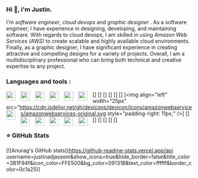 ### Hi 👋, i'm Justin.

I'm *software engineer*, *cloud devops* and *graphic designer* .
As a software engineer, I have experience in designing, developing, and maintaining software. 
With regards to cloud devops, I am skilled in using *Amazon Web Services (AWS)* to create scalable and highly available cloud environments.
Finally, as a graphic designer, I have significant experience in creating attractive and compelling designs for a variety of projects.
Overall, I am a multidisciplinary professional who can bring both technical and creative expertise to any project.

### Languages and tools :

[<img align="left" width="25px" src="https://cdn.jsdelivr.net/gh/devicons/devicon/icons/spring/spring-original.svg"  style="padding-right: 11px;" />]
[<img align="left" width="25px" src="https://cdn.jsdelivr.net/gh/devicons/devicon/icons/vuejs/vuejs-original.svg" style="padding-right: 11px;" />]
[<img align="left" width="25px" src="https://cdn.jsdelivr.net/gh/devicons/devicon/icons/javascript/javascript-original.svg" style="padding-right: 11px;" />]
[<img align="left" width="25px" src="https://cdn.jsdelivr.net/gh/devicons/devicon/icons/typescript/typescript-original.svg"  style="padding-right: 11px;" />]
[<img align="left" width="25px" src="https://cdn.jsdelivr.net/gh/devicons/devicon/icons/html5/html5-original.svg" style="padding-right: 11px;" />]
[<img align="left" width="25px" src="https://cdn.jsdelivr.net/gh/devicons/devicon/icons/css3/css3-original.svg" style="padding-right: 11px;" />]
[<img align="left" width="25px" src="https://cdn.jsdelivr.net/gh/devicons/devicon/icons/amazonwebservices/amazonwebservices-original.svg style="padding-right: 11px;" />]
[<img align="left" width="25px" src="https://cdn.jsdelivr.net/gh/devicons/devicon/icons/git/git-original.svg" style="padding-right: 11px;" />]
[<img align="left" width="25px" src="https://cdn.jsdelivr.net/gh/devicons/devicon/icons/vscode/vscode-original.svg" style="padding-right: 11px;" />]
[<img align="left" width="25px" src="https://cdn.jsdelivr.net/gh/devicons/devicon/icons/intellij/intellij-original.svg" style="padding-right: 11px;" />]
[<img align="left" width="25px" src="https://cdn.jsdelivr.net/gh/devicons/devicon/icons/figma/figma-original.svg" style="padding-right: 11px;" />]
[<img align="left" width="25px" src="https://cdn.jsdelivr.net/gh/devicons/devicon/icons/illustrator/illustrator-plain.svg" style="padding-right: 11px;" />]
[<img align="left" width="25px" src="https://cdn.jsdelivr.net/gh/devicons/devicon/icons/photoshop/photoshop-plain.svg" style="padding-right: 11px;" />]

### ⭐ GitHub Stats

[![Anurag's GitHub stats](https://github-readme-stats.vercel.app/api username=justinadjassem&show_icons=true&hide_border=false&title_color=3B1F94f&icon_color=FFE500&bg_color=09131B&text_color=ffffff&border_color=0c1a25)]
